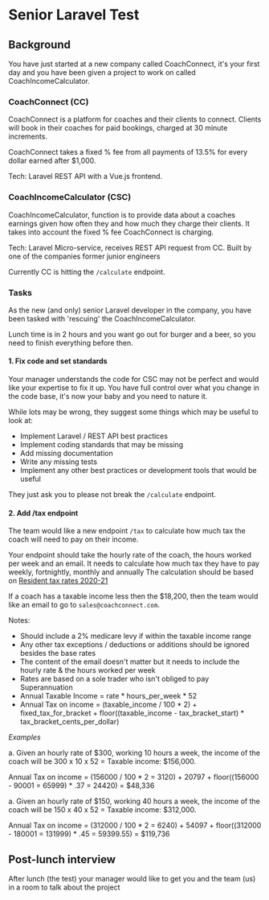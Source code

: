# Senior Laravel Test

## Background

You have just started at a new company called CoachConnect, it's your first day and you have been given a project to work on called CoachIncomeCalculator. 

### CoachConnect (CC)

CoachConnect is a platform for coaches and their clients to connect. Clients will book in their coaches for paid bookings, charged at 30 minute increments. 

CoachConnect takes a fixed % fee from all payments of 13.5% for every dollar earned after $1,000.
 
Tech: Laravel REST API with a Vue.js frontend.

### CoachIncomeCalculator (CSC)

CoachIncomeCalculator, function is to provide data about a coaches earnings given how often they and how much they charge their clients. It takes into account the fixed % fee CoachConnect is charging.
 
Tech: Laravel Micro-service, receives REST API request from CC. Built by one of the companies former junior engineers

Currently CC is hitting the `/calculate` endpoint. 

### Tasks

As the new (and only) senior Laravel developer in the company, you have been tasked with 'rescuing' the CoachIncomeCalculator.

Lunch time is in 2 hours and you want go out for burger and a beer, so you need to finish everything before then.

#### 1. Fix code and set standards

Your manager understands the code for CSC may not be perfect and would like your expertise to fix it up. You have full
control over what you change in the code base, it's now your baby and you need to nature it.

While lots may be wrong, they suggest some things which may be useful to look at:
- Implement Laravel / REST API best practices
- Implement coding standards that may be missing
- Add missing documentation
- Write any missing tests
- Implement any other best practices or development tools that would be useful

They just ask you to please not break the `/calculate` endpoint.

#### 2. Add /tax endpoint

The team would like a new endpoint `/tax` to calculate how much tax the coach will need to pay on their income.

Your endpoint should take the hourly rate of the coach, the hours worked per week and an email. It needs to calculate 
how much tax they have to pay weekly, fortnightly, monthly and annually
The calculation should be based on [Resident tax rates 2020-21](https://www.ato.gov.au/rates/individual-income-tax-rates/)

If a coach has a taxable income less then the $18,200, then the team would like an email to go to `sales@coachconnect.com`.

Notes:
- Should include a 2% medicare levy if within the taxable income range
- Any other tax exceptions / deductions or additions should be ignored besides the base rates
- The content of the email doesn't matter but it needs to include the hourly rate & the hours worked per week
- Rates are based on a sole trader who isn't obliged to pay Superannuation
- Annual Taxable Income = rate * hours_per_week * 52
- Annual Tax on income = (taxable_income / 100 * 2) + fixed_tax_for_bracket + floor((taxable_income - tax_bracket_start) * tax_bracket_cents_per_dollar)

_Examples_

a. Given an hourly rate of $300, working 10 hours a week, the income of the coach will be 300 x 10 x 52 = Taxable income: $156,000.
 
Annual Tax on income = (156000 / 100 * 2 = 3120) + 20797 + floor((156000 - 90001 = 65999) * .37 = 24420) = $48,336

a. Given an hourly rate of $150, working 40 hours a week, the income of the coach will be 150 x 40 x 52 = Taxable income: $312,000.
 
Annual Tax on income = (312000 / 100 * 2 = 6240) + 54097 + floor((312000 - 180001 = 131999) * .45 = 59399.55) = $119,736


##### 

## Post-lunch interview

After lunch (the test) your manager would like to get you and the team (us) in a room to talk about the project

